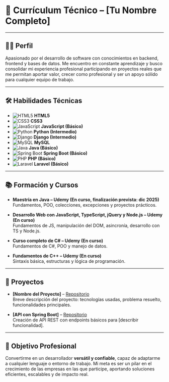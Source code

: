 # 📌 Currículum Técnico – [Tu Nombre Completo]

---

## 👨‍💻 Perfil
Apasionado por el desarrollo de software con conocimientos en backend, frontend y bases de datos. Me encuentro en constante aprendizaje y busco consolidar mi experiencia profesional participando en proyectos reales que me permitan aportar valor, crecer como profesional y ser un apoyo sólido para cualquier equipo de trabajo.

---

## 🛠️ Habilidades Técnicas

- ![HTML5](https://img.shields.io/badge/HTML5-E34F26?logo=html5&logoColor=fff) **HTML5**  
- ![CSS3](https://img.shields.io/badge/CSS3-1572B6?logo=css3&logoColor=fff) **CSS3**  
- ![JavaScript](https://img.shields.io/badge/JavaScript-F7DF1E?logo=javascript&logoColor=000) **JavaScript (Básico)**  
- ![Python](https://img.shields.io/badge/Python-3776AB?logo=python&logoColor=fff) **Python (Intermedio)**  
- ![Django](https://img.shields.io/badge/Django-092E20?logo=django&logoColor=fff) **Django (Intermedio)**  
- ![MySQL](https://img.shields.io/badge/MySQL-4479A1?logo=mysql&logoColor=fff) **MySQL**  
- ![Java](https://img.shields.io/badge/Java-007396?logo=java&logoColor=fff) **Java (Básico)**  
- ![Spring Boot](https://img.shields.io/badge/Spring%20Boot-6DB33F?logo=springboot&logoColor=fff) **Spring Boot (Básico)**  
- ![PHP](https://img.shields.io/badge/PHP-777BB4?logo=php&logoColor=fff) **PHP (Básico)**  
- ![Laravel](https://img.shields.io/badge/Laravel-FF2D20?logo=laravel&logoColor=fff) **Laravel (Básico)**  

---

## 📚 Formación y Cursos

- **Maestría en Java – Udemy (En curso, finalización prevista: dic 2025)**  
  Fundamentos, POO, colecciones, excepciones y proyectos prácticos.  

- **Desarrollo Web con JavaScript, TypeScript, jQuery y Node.js – Udemy (En curso)**  
  Fundamentos de JS, manipulación del DOM, asincronía, desarrollo con TS y Node.js.  

- **Curso completo de C# – Udemy (En curso)**  
  Fundamentos de C#, POO y manejo de datos.  

- **Fundamentos de C++ – Udemy (En curso)**  
  Sintaxis básica, estructuras y lógica de programación.

---

## 📂 Proyectos

- **[Nombre del Proyecto]** – [Repositorio](link)  
  Breve descripción del proyecto: tecnologías usadas, problema resuelto, funcionalidades principales.  

- **[API con Spring Boot]** – [Repositorio](link)  
  Creación de API REST con endpoints básicos para [describir funcionalidad].  


---

## 🎯 Objetivo Profesional
Convertirme en un desarrollador **versátil y confiable**, capaz de adaptarme a cualquier lenguaje o entorno de trabajo. Mi meta es ser un pilar en el crecimiento de las empresas en las que participe, aportando soluciones eficientes, escalables y de impacto real.  

